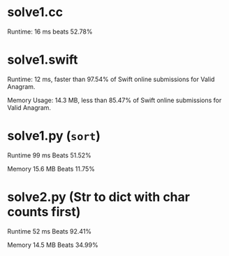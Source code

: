 # solve1.cc
 
Runtime: 16 ms beats 52.78%

# solve1.swift

Runtime: 12 ms, faster than 97.54% of Swift online submissions for Valid Anagram.

Memory Usage: 14.3 MB, less than 85.47% of Swift online submissions for Valid Anagram.

# solve1.py (`sort`)

Runtime 99 ms Beats 51.52%

Memory 15.6 MB Beats 11.75%

# solve2.py (Str to dict with char counts first)

Runtime 52 ms Beats 92.41%

Memory 14.5 MB Beats 34.99%
